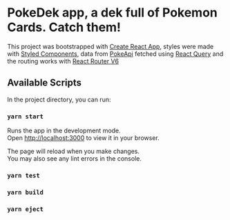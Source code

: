 # PokeDek app, a dek full of Pokemon Cards. Catch them!

This project was bootstrapped with [Create React App](https://github.com/facebook/create-react-app),
styles were made with [Styled Components](https://styled-components.com/),
data from [PokeApi](https://pokeapi.co/) fetched using [React Query](https://react-query.tanstack.com/)
and the routing works with [React Router V6](https://reactrouter.com/)

## Available Scripts

In the project directory, you can run:

### `yarn start`

Runs the app in the development mode.\
Open [http://localhost:3000](http://localhost:3000) to view it in your browser.

The page will reload when you make changes.\
You may also see any lint errors in the console.

### `yarn test`

### `yarn build`

### `yarn eject`